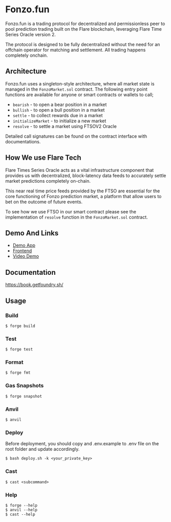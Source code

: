 # Fonzo.fun

Fonzo.fun is a trading protocol for decentralized and permissionless peer to pool prediction trading built on the Flare blockchain, leveraging Flare Time Series Oracle version 2.

The protocol is designed to be fully decentralized without the need for an offchain operator for matching and settlement. All trading happens completely onchain.

## Architecture

Fonzo.fun uses a singleton-style architecture, where all market state is managed in the `FonzoMarket.sol` contract. The following entry point functions are available for anyone or smart contracts or wallets to call;

- `bearish` - to open a bear position in a market
- `bullish` - to open a bull position in a market
- `settle` - to collect rewards due in a market
- `initializeMarket` - to initialize a new market
- `resolve` - to settle a market using FTSOV2 Oracle

Detailed call signatures can be found on the contract interface with documentations.

## How We use Flare Tech

Flare Times Series Oracle acts as a vital infrastructure component that provides us with decentralized, block-latency data feeds to accurately settle market predictions completely on-chain.

This near real time price feeds provided by the FTSO are essential for the core functioning of Fonzo prediction market, a platform that allow users to bet on the outcome of future events.

To see how we use FTSO in our smart contract please see the implementation of `resolve` function in the `FonzoMarket.sol` contract.

## Demo And Links

- [Demo App](https://fonzo.vercel.app/)
- [Frontend](https://github.com/iphyman/fonzo-ui)
- [Video Demo](https://youtu.be/0fNIGvA4Oyc)

## Documentation

https://book.getfoundry.sh/

## Usage

### Build

```shell
$ forge build
```

### Test

```shell
$ forge test
```

### Format

```shell
$ forge fmt
```

### Gas Snapshots

```shell
$ forge snapshot
```

### Anvil

```shell
$ anvil
```

### Deploy

Before deployment, you should copy and .env.example to .env file on the root folder and update accordingly.

```shell
$ bash deploy.sh -k <your_private_key>
```

### Cast

```shell
$ cast <subcommand>
```

### Help

```shell
$ forge --help
$ anvil --help
$ cast --help
```
